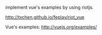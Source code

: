 implement vue's examples by using riotjs.

http://txchen.github.io/feplay/riot_vue

Vue's examples: http://vuejs.org/examples/
